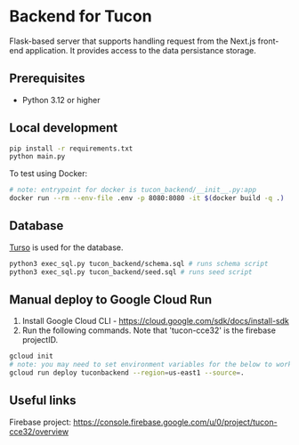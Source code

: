 # Backend for Tucon

Flask-based server that supports handling request from the Next.js front-end application. It provides access to the data persistance storage.

## Prerequisites

- Python 3.12 or higher

## Local development

```bash
pip install -r requirements.txt
python main.py
```

To test using Docker:

```bash
# note: entrypoint for docker is tucon_backend/__init__.py:app
docker run --rm --env-file .env -p 8080:8080 -it $(docker build -q .)
```

## Database

[Turso](https://turso.tech/) is used for the database.

```bash
python3 exec_sql.py tucon_backend/schema.sql # runs schema script
python3 exec_sql.py tucon_backend/seed.sql # runs seed script
```

## Manual deploy to Google Cloud Run

1. Install Google Cloud CLI - https://cloud.google.com/sdk/docs/install-sdk
2. Run the following commands. Note that 'tucon-cce32' is the firebase projectID.

```bash
gcloud init
# note: you may need to set environment variables for the below to work
gcloud run deploy tuconbackend --region=us-east1 --source=.
```

## Useful links

Firebase project: https://console.firebase.google.com/u/0/project/tucon-cce32/overview
